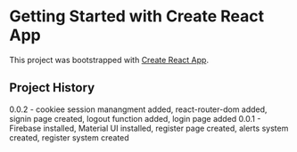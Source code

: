 # Getting Started with Create React App

This project was bootstrapped with [Create React App](https://github.com/facebook/create-react-app).

## Project History
0.0.2 - cookiee session manangment added, react-router-dom added, signin page created, logout function added, login page added
0.0.1 - Firebase installed, Material UI installed, register page created, alerts system created, register system created
